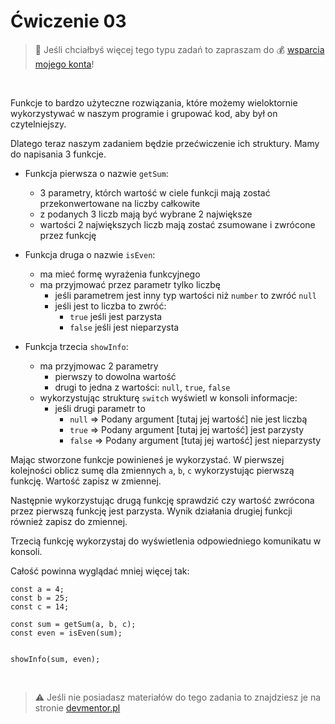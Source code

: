 # Ćwiczenie 03

> :loudspeaker: Jeśli chciałbyś więcej tego typu zadań to zapraszam do :moneybag: [wsparcia mojego konta](https://github.com/sponsors/devmentor-pl)!

&nbsp;

Funkcje to bardzo użyteczne rozwiązania, które możemy wieloktornie wykorzystywać w naszym programie i grupować kod, aby był on czytelniejszy. 

Dlatego teraz naszym zadaniem będzie przećwiczenie ich struktury. Mamy do napisania 3 funkcje.

- Funkcja pierwsza o nazwie `getSum`:
    - 3 parametry, którch wartość w ciele funkcji mają zostać przekonwertowane na liczby całkowite
    - z podanych 3 liczb mają być wybrane 2 największe
    - wartości 2 największych liczb mają zostać zsumowane i zwrócone przez funkcję

- Funkcja druga o nazwie `isEven`:
    - ma mieć formę wyrażenia funkcyjnego
    - ma przyjmować przez parametr tylko liczbę
        - jeśli parametrem jest inny typ wartości niż `number` to zwróć `null`
        - jeśli jest to liczba to zwróć:
            - `true` jeśli jest parzysta
            - `false` jeśli jest nieparzysta
- Funkcja trzecia `showInfo`:
    - ma przyjmowac 2 parametry
        - pierwszy to dowolna wartość
        - drugi to jedna z wartości: `null`, `true`, `false`
    - wykorzystując strukturę `switch` wyświetl w konsoli informacje:
        - jeśli drugi parametr to
            - `null` => Podany argument [tutaj jej wartość] nie jest liczbą
            - `true` => Podany argument [tutaj jej wartość] jest parzysty
            - `false` => Podany argument [tutaj jej wartość] jest nieparzysty

Mając stworzone funkcje powinieneś je wykorzystać. W pierwszej kolejności oblicz sumę dla zmiennych `a`, `b`, `c` wykorzystując pierwszą funkcję. Wartość zapisz w zmiennej.

Następnie wykorzystując drugą funkcję sprawdzić czy wartość zwrócona przez pierwszą funkcję jest parzysta. Wynik działania drugiej funkcji również zapisz do zmiennej.

Trzecią funkcję wykorzystaj do wyświetlenia odpowiedniego komunikatu w konsoli.

Całość powinna wyglądać mniej więcej tak:

```
const a = 4;
const b = 25;
const c = 14;

const sum = getSum(a, b, c);
const even = isEven(sum);


showInfo(sum, even);

```



&nbsp;

> :warning: Jeśli nie posiadasz materiałów do tego zadania to znajdziesz je na stronie [devmentor.pl](https://devmentor.pl/p/js-basics/)

